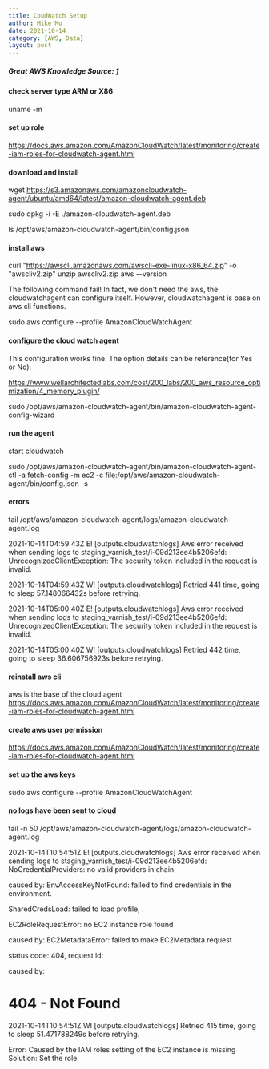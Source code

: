 ```yaml
---
title: CoudWatch Setup
author: Mike Mo
date: 2021-10-14
category: [AWS, Data]
layout: post
---
```


##### Great AWS Knowledge Source: [1]

#### check server type ARM or X86

uname -m

#### set up role

https://docs.aws.amazon.com/AmazonCloudWatch/latest/monitoring/create-iam-roles-for-cloudwatch-agent.html

#### download and install

wget https://s3.amazonaws.com/amazoncloudwatch-agent/ubuntu/amd64/latest/amazon-cloudwatch-agent.deb

sudo dpkg -i -E ./amazon-cloudwatch-agent.deb

ls /opt/aws/amazon-cloudwatch-agent/bin/config.json

#### install aws

curl "https://awscli.amazonaws.com/awscli-exe-linux-x86_64.zip" -o "awscliv2.zip"
unzip awscliv2.zip
aws --version

The following command fail! In fact, we don't need the aws, the cloudwatchagent can configure itself.
However, cloudwatchagent is base on aws cli functions.

sudo aws configure --profile AmazonCloudWatchAgent

#### configure the cloud watch agent

This configuration works fine.
The option details can be reference(for Yes or No):

https://www.wellarchitectedlabs.com/cost/200_labs/200_aws_resource_optimization/4_memory_plugin/

sudo /opt/aws/amazon-cloudwatch-agent/bin/amazon-cloudwatch-agent-config-wizard

#### run the agent

start cloudwatch

sudo /opt/aws/amazon-cloudwatch-agent/bin/amazon-cloudwatch-agent-ctl -a fetch-config -m ec2 -c file:/opt/aws/amazon-cloudwatch-agent/bin/config.json -s

#### errors

tail /opt/aws/amazon-cloudwatch-agent/logs/amazon-cloudwatch-agent.log

2021-10-14T04:59:43Z E! [outputs.cloudwatchlogs] Aws error received when sending logs to staging_varnish_test/i-09d213ee4b5206efd: UnrecognizedClientException: The security token included in the request is invalid.

2021-10-14T04:59:43Z W! [outputs.cloudwatchlogs] Retried 441 time, going to sleep 57.148066432s before retrying.

2021-10-14T05:00:40Z E! [outputs.cloudwatchlogs] Aws error received when sending logs to staging_varnish_test/i-09d213ee4b5206efd: UnrecognizedClientException: The security token included in the request is invalid.

2021-10-14T05:00:40Z W! [outputs.cloudwatchlogs] Retried 442 time, going to sleep 36.606756923s before retrying.

#### reinstall aws cli

aws is the base of the cloud agent
https://docs.aws.amazon.com/AmazonCloudWatch/latest/monitoring/create-iam-roles-for-cloudwatch-agent.html

#### create aws user permission

https://docs.aws.amazon.com/AmazonCloudWatch/latest/monitoring/create-iam-roles-for-cloudwatch-agent.html

#### set up the aws keys

sudo aws configure --profile AmazonCloudWatchAgent

#### no logs have been sent to cloud

tail -n 50 /opt/aws/amazon-cloudwatch-agent/logs/amazon-cloudwatch-agent.log

2021-10-14T10:54:51Z E! [outputs.cloudwatchlogs] Aws error received when sending logs to staging_varnish_test/i-09d213ee4b5206efd: NoCredentialProviders: no valid providers in chain

caused by: EnvAccessKeyNotFound: failed to find credentials in the environment.

SharedCredsLoad: failed to load profile, .

EC2RoleRequestError: no EC2 instance role found

caused by: EC2MetadataError: failed to make EC2Metadata request

status code: 404, request id:

caused by: <?xml version="1.0" encoding="iso-8859-1"?>

<!DOCTYPE html PUBLIC "-//W3C//DTD XHTML 1.0 Transitional//EN"
	"http://www.w3.org/TR/xhtml1/DTD/xhtml1-transitional.dtd">
<html xmlns="http://www.w3.org/1999/xhtml" xml:lang="en" lang="en">

 <head>
  <title>404 - Not Found</title>
 </head>
 <body>
  <h1>404 - Not Found</h1>
 </body>
</html>

2021-10-14T10:54:51Z W! [outputs.cloudwatchlogs] Retried 415 time, going to sleep 51.471788249s before retrying.

Error: Caused by the IAM roles setting of the EC2 instance is missing
Solution: Set the role.

[1]: https://www.wellarchitectedlabs.com/
